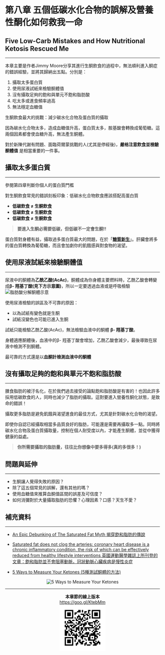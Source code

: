 # 第八章 五個低碳水化合物的誤解及營養性酮化如何救我一命

## Five Low-Carb Mistakes and How Nutritional Ketosis Rescued Me

---

本章主要是作者Jimmy Moore分享其進行生酮飲食的過程中，無法順利進入酮症的錯誤經驗，並將其歸納出五點。分別是：

1. 攝取太多蛋白質
2. 使用尿液試紙來檢驗酮體值
3. 沒有攝取足夠的飽和與單元不飽和脂肪酸
4. 吃太多或進食頻率過高
5. 無法穩定血糖值

生酮飲食最大的挑戰：減少碳水化合物及蛋白質的攝取

因為碳水化合物太多，造成血糖值升高，蛋白質太多，胺基酸會轉換成葡萄糖。這兩個因素都會使血糖升高，無法產生酮體。

對於新陳代謝有問題、面臨荷爾蒙挑戰的人\(尤其是停經後\)，**嚴格注意飲食並檢驗酮體值** 是相當重要的一件事。

## 攝取太多蛋白質

---

參閱第四章判斷你個人的蛋白質門檻

對生酮飲食常見的錯誤刻板印象：低碳水化合物飲食應該搭配高蛋白質

* **低碳飲食 ≠ 生酮飲食**
* **低碳飲食 ≠ 生酮飲食**
* **低碳飲食 ≠ 生酮飲食**

> **要進入生酮必需要低碳，但低碳不一定會生酮!!**

蛋白質對身體有益，攝取過多蛋白質最大的問題，在於「[**糖質新生**](https://zh.wikipedia.org/zh-tw/糖异生 "糖質新生-維基百科")」。肝臟會將多的蛋白質轉換為葡萄糖，而且會加劇你的飢餓感與對食物的渴望。

## 使用尿液試紙來檢驗酮體值

---

尿液中的酮體為**乙酰乙酸\(AcAc\)**，酮體成為你身體主要燃料時，乙酰乙酸會轉變成**β- 羥基丁酸\(見下方示意圖\)**，所以一定要透過血液或是呼吸檢驗
<img width="720" alt="脂肪酸分解酮體示意" src="https://i.imgur.com/ApxGSEV.jpg">

使用尿液檢驗的誤區及不可靠的原因：

* 以為試紙有變色就是生酮
* 試紙沒變色也可能已進入生酮

試紙只能檢驗乙酰乙酸\(AcAc\)，無法檢驗血液中的酮體 **β- 羥基丁酸**。

身體適應酮體後，血液中的β- 羥基丁酸會增加，乙酰乙酸會減少，最後導致在尿液中檢測不到酮體。

最可靠的方式還是以**血酮計檢測血液中的酮體**

## 沒有攝取足夠的飽和與單元不飽和脂肪酸

---

膳食脂肪的被汙名化，在於我們過去接受的論點飽和脂肪酸是有害的！也因此許多採用低碳飲食的人，同時也減少了脂肪的攝取。這對要進入營養性酮化狀態，是致命的錯誤！

攝取更多脂肪是避免飢餓與渴望進食的最佳方式，尤其是針對碳水化合物的渴望。

即使你自認已經攝取相當多品質良好的脂肪，可能還是需要再攝取多一點。同時將碳水化合物及蛋白質攝取量，控制在個人耐受度以內，才能產生酮體，並從中獲得健康的益處。

> **你所需要攝取的脂肪量，往往比你想像中要多得多\(真的多很多！\)**

## 問題與延伸

---

* 生酮讓人覺得失敗的原因？
* 除了這五個常見的誤解，還有其他的嗎？
* 使用血糖值來推算血酮值區間的誤差及可信度？
* 如何消彌對於大量攝取脂肪的恐懼？心理因素？口感？天生不愛？

## 補充資料

---

* [An Epic Debunking of The Saturated Fat Myth 揭穿飽和脂肪的傳說](https://www.healthline.com/nutrition/it-aint-the-fat-people "An Epic Debunking of The Saturated Fat Myth")

* [Saturated fat does not clog the arteries: coronary heart disease is a chronic inflammatory condition, the risk of which can be effectively reduced from healthy lifestyle interventions 英國運動醫學雜誌上所刊登的文章：飽和脂肪並不會阻塞動脈，冠狀動脈心臟疾病是慢性炎症](http://bjsm.bmj.com/content/51/15/1111 "Saturated fat does not clog the arteries: coronary heart disease is a chronic inflammatory condition, the risk of which can be effectively reduced from healthy lifestyle interventions")


* [5 Ways to Measure Your Ketones \(5種測試酮體的方法\)](http://drjockers.com/5-ways-to-measure-your-ketones/)

<p align="center">
<img width="240" alt="5 Ways to Measure Your Ketones" src="https://i.imgur.com/zbbAl5f.png">
</p>

---

<p align="center">
<b>本章節的線上版本</b>
<br />
<a href="https://goo.gl/KtebMm" title="第八章 五個低碳水化合物的誤解及營養性酮化如何救我一命">https://goo.gl/KtebMm</a>
<br />
<img alt="第八章 五個低碳水化合物的誤解及營養性酮化如何救我一命" src="/assets/chart-08.png">
</p>


